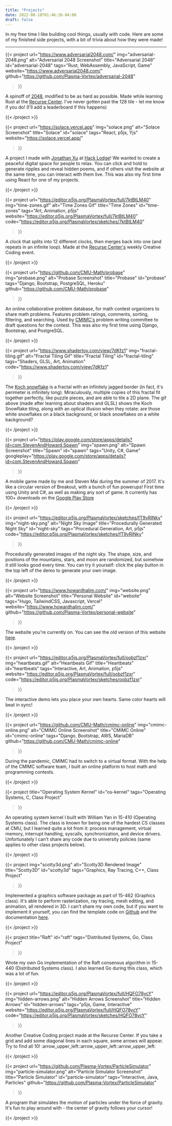 ```yaml
---
title: "Projects"
date: 2022-08-10T01:46:26-04:00
draft: false
---
```

In my free time I like building cool things, usually with code. Here are some of my finished side projects, with a bit of trivia about how they were made!

<hr class="my-9"/>

{{< project
	url="https://www.adversarial2048.com/"
	img="adversarial-2048.png"
	alt="Adversarial 2048 Screenshot"
	title="Adversarial 2048"
	id="adversarial-2048"
	tags="Rust, WebAssembly, JavaScript, Game"
	website="https://www.adversarial2048.com/"
	github="https://github.com/Plasma-Vortex/adversarial-2048"
>}}
<p>A spinoff of <a href="https://play2048.co/">2048</a>, modified to be as hard as possible. Made while learning Rust at the <a href="https://www.recurse.com/">Recurse Center</a>. I've never gotten past the 128 tile - let me know if you do! (I'll add a leaderboard if this happens)</p>
{{< /project >}}

{{< project
	url="https://solace.vercel.app"
	img="solace.png"
	alt="Solace Screenshot"
	title="Solace"
	id="solace"
	tags="React, p5js, Yjs"
	website="https://solace.vercel.app/"
>}}
<p>A project I made with <a href="https://jonathanxu.com/">Jonathan Xu</a> at <a href="https://hacklodge.org/">Hack Lodge</a>! We wanted to create a peaceful digital space for people to relax. You can click and hold to generate ripples and reveal hidden poems, and if others visit the website at the same time, you can interact with them live. This was also my first time using React for one of my projects.</p>
{{< /project >}}

{{< project
	url="https://editor.p5js.org/PlasmaVortex/full/7ktBtLM40"
	img="time-zones.gif"
	alt="Time Zones Gif"
	title="Time Zones"
	id="time-zones"
	tags="Art, Animation, p5js"
	website="https://editor.p5js.org/PlasmaVortex/full/7ktBtLM40"
	code="https://editor.p5js.org/PlasmaVortex/sketches/7ktBtLM40"
>}}
<p>A clock that splits into 12 different clocks, then merges back into one (and repeats in an infinite loop). Made at the <a href="https://www.recurse.com/">Recurse Center's</a> weekly Creative Coding event.</p>
{{< /project >}}

{{< project
	url="https://github.com/CMU-Math/probase"
	img="probase.png"
	alt="Probase Screenshot"
	title="Probase"
	id="probase"
	tags="Django, Bootstrap, PostgreSQL, Heroku"
	github="https://github.com/CMU-Math/probase"
>}}
<p>An online collaborative problem database, for math contest organizers to share math problems. Features problem ratings, comments, sorting, filtering, and searching. Used by <a href="https://cmimc.math.cmu.edu/">CMIMC's</a> problem writing committee to draft questions for the contest. This was also my first time using Django, Bootstrap, and PostgreSQL.</p>
{{< /project >}}

{{< project
	url="https://www.shadertoy.com/view/7dKfz1"
	img="fractal-tiling.gif"
	alt="Fractal Tiling Gif"
	title="Fractal Tiling"
	id="fractal-tiling"
	tags="Shaders, GLSL, Art, Animation"
	code="https://www.shadertoy.com/view/7dKfz1"
>}}
<p>The <a href="https://en.wikipedia.org/wiki/Koch_snowflake">Koch snowflake</a> is a fractal with an infinitely jagged border (in fact, it's perimeter is infinitely long). Miraculously, multiple copies of this fractal fit together perfectly, like puzzle pieces, and are able to tile a 2D plane. The gif above (made after learning about shaders and GLSL) shows the Koch Snowflake tiling, along with an optical illusion when they rotate: are those white snowflakes on a black background, or black snowflakes on a white background?</p>
{{< /project >}}

{{< project
	url="https://play.google.com/store/apps/details?id=com.StevenAndHoward.Spawn"
	img="spawn.png"
	alt="Spawn Screenshot"
	title="Spawn"
	id="spawn"
	tags="Unity, C#, Game"
	googleplay="https://play.google.com/store/apps/details?id=com.StevenAndHoward.Spawn"
>}}
<p>A mobile game made by me and Steven Mai during the summer of 2017. It's like a circular version of Breakout, with a bunch of fun powerups! First time using Unity and C#, as well as making any sort of game. It currently has 100+ downloads on the <a href="https://play.google.com/store/apps/details?id=com.StevenAndHoward.Spawn">Google Play Store</a></p>
{{< /project >}}

{{< project
	url="https://editor.p5js.org/PlasmaVortex/sketches/fT9vRINkv"
	img="night-sky.png"
	alt="Night Sky Image"
	title="Procedurally Generated Night Sky"
	id="night-sky"
	tags="Procedural Generation, Art, p5js"
	code="https://editor.p5js.org/PlasmaVortex/sketches/fT9vRINkv"
>}}
<p>Procedurally generated images of the night sky. The shape, size, and positions of the mountains, stars, and moon are randomized, but somehow it still looks good every time. You can try it yourself: click the play button in the top left of the demo to generate your own image.</p>
{{< /project >}}

{{< project
	url="https://www.howardhalim.com/"
	img="website.png"
	alt="Website Screenshot"
	title="Personal Website"
	id="website"
	tags="Hugo, TailwindCSS, Javascript, Vercel"
	website="https://www.howardhalim.com/"
	github="https://github.com/Plasma-Vortex/personal-website"
>}}
<p>The website you're currently on. You can see the old version of this website <a href="https://archive.ph/Ch3ce">here</a>.</p>
{{< /project >}}

<!-- TODO: record smoother gif -->
{{< project
	url="https://editor.p5js.org/PlasmaVortex/full/oobzf1zxr"
	img="heartbeats.gif"
	alt="Heartbeats Gif"
	title="Heartbeats"
	id="heartbeats"
	tags="Interactive, Art, Animation, p5js"
	website="https://editor.p5js.org/PlasmaVortex/full/oobzf1zxr"
	code="https://editor.p5js.org/PlasmaVortex/sketches/oobzf1zxr"
>}}
<p>The interactive demo lets you place your own hearts. Same color hearts will beat in sync!</p>
{{< /project >}}

{{< project
	url="https://github.com/CMU-Math/cmimc-online"
	img="cmimc-online.png"
	alt="CMIMC Online Screenshot"
	title="CMIMC Online"
	id="cmimc-online"
	tags="Django, Bootstrap, AWS, MariaDB"
	github="https://github.com/CMU-Math/cmimc-online"
>}}
<p>During the pandemic, CMIMC had to switch to a virtual format. With the help of the CMIMC software team, I built an online platform to host math and programming contests.</p>
{{< /project >}}

{{< project
	title="Operating System Kernel"
	id="os-kernel"
	tags="Operating Systems, C, Class Project"
>}}
<p>An operating system kernel I built with William Yan in 15-410 (Operating Systems class). The class is known for being one of the hardest CS classes at CMU, but I learned quite a lot from it: process management, virtual memory, interrupt handling, syscalls, synchronization, and device drivers. Unfortunately I can't share any code due to university policies (same applies to other class projects below).</p>
{{< /project >}}

{{< project
    img="scotty3d.png"
    alt="Scotty3D Rendered Image"
	title="Scotty3D"
	id="scotty3d"
	tags="Graphics, Ray Tracing, C++, Class Project"
>}}
<p>Implemented a graphics software package as part of 15-462 (Graphics class). It's able to perform rasterization, ray tracing, mesh editing, and animation, all rendered in 3D. I can't share my own code, but if you want to implement it yourself, you can find the template code on <a href="https://github.com/CMU-Graphics/Scotty3D">Github</a> and the documentation <a href="https://cmu-graphics.github.io/Scotty3D-docs/">here</a>.</p>
{{< /project >}}

{{< project
	title="Raft"
	id="raft"
	tags="Distributed Systems, Go, Class Project"
>}}
<p>Wrote my own Go implementation of the Raft consensus algorithm in 15-440 (Distributed Systems class). I also learned Go during this class, which was a lot of fun.</p>
{{< /project >}}

{{< project
	url="https://editor.p5js.org/PlasmaVortex/full/HQFO78ycY"
	img="hidden-arrows.png"
	alt="Hidden Arrows Screenshot"
	title="Hidden Arrows"
	id="hidden-arrows"
	tags="p5js, Game, Interactive"
	website="https://editor.p5js.org/PlasmaVortex/full/HQFO78ycY"
	code="https://editor.p5js.org/PlasmaVortex/sketches/HQFO78ycY"
>}}
<p>Another Creative Coding project made at the Recurse Center. If you take a grid and add some diagonal lines in each square, some arrows will appear. Try to find all 10! :arrow_upper_left::arrow_upper_left::arrow_upper_left:</p>
{{< /project >}}

{{< project
	url="https://github.com/Plasma-Vortex/ParticleSimulator"
	img="particle-simulator.png"
	alt="Particle Simulator Screenshot"
	title="Particle Simulator"
	id="particle-simulator"
	tags="Interactive, Java, Particles"
	github="https://github.com/Plasma-Vortex/ParticleSimulator"
>}}
<p>A program that simulates the motion of particles under the force of gravity. It's fun to play around with - the center of gravity follows your cursor!</p>
{{< /project >}}

<!--
## And things I've built without code...

### Origami polyhedra

### Custom Sorry board
-->
